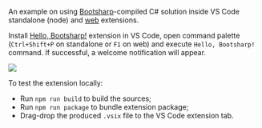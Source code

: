 An example on using [Bootsharp](https://github.com/Elringus/Bootsharp)-compiled C# solution inside VS Code standalone (node) and [web](https://code.visualstudio.com/api/extension-guides/web-extensions) extensions.

Install [Hello, Bootsharp!](https://marketplace.visualstudio.com/items?itemName=Elringus.bootsharp) extension in VS Code, open command palette (`Ctrl+Shift+P` on standalone or `F1` on web) and execute `Hello, Bootsharp!` command. If successful, a welcome notification will appear.

![](https://i.gyazo.com/a3ec0ee51f14970a7eca24169d682274.png)

To test the extension locally:

- Run `npm run build` to build the sources;
- Run `npm run package` to bundle extension package;
- Drag-drop the produced `.vsix` file to the VS Code extension tab.
